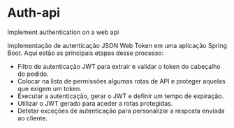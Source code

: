 # Auth-api
Implement authentication on a web api



Implementação de autenticação JSON Web Token em uma aplicação Spring Boot. 
Aqui estão as principais etapas desse processo:

- Filtro de autenticação JWT para extrair e validar o token do cabeçalho do pedido.
- Colocar na lista de permissões algumas rotas de API e proteger aquelas que exigem um token.
- Executar a autenticação, gerar o JWT e definir um tempo de expiração.
- Utilizar o JWT gerado para aceder a rotas protegidas.
- Detetar exceções de autenticação para personalizar a resposta enviada ao cliente.